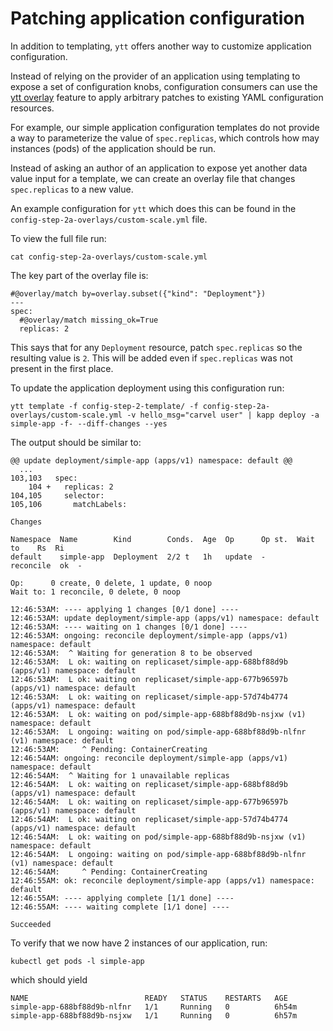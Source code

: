 # Patching application configuration

In addition to templating, `ytt` offers another way to customize application configuration.

Instead of relying on the provider of an application using templating to expose a set of configuration knobs, configuration consumers can use the [ytt overlay](https://github.com/k14s/ytt/blob/master/docs/lang-ref-ytt-overlay.md) feature to apply arbitrary patches to existing YAML configuration resources.

For example, our simple application configuration templates do not provide a way to parameterize the value of `spec.replicas`, which controls how may instances (pods) of the application should be run.

Instead of asking an author of an application to expose yet another data value input for a template, we can create an overlay file that changes `spec.replicas` to a new value.

An example configuration for `ytt` which does this can be found in the `config-step-2a-overlays/custom-scale.yml` file.

To view the full file run:

```
cat config-step-2a-overlays/custom-scale.yml
```

The key part of the overlay file is:

```
#@overlay/match by=overlay.subset({"kind": "Deployment"})
---
spec:
  #@overlay/match missing_ok=True
  replicas: 2
```

This says that for any `Deployment` resource, patch `spec.replicas` so the resulting value is `2`. This will be added even if `spec.replicas` was not present in the first place.

To update the application deployment using this configuration run:

```
ytt template -f config-step-2-template/ -f config-step-2a-overlays/custom-scale.yml -v hello_msg="carvel user" | kapp deploy -a simple-app -f- --diff-changes --yes
```

The output should be similar to:

```
@@ update deployment/simple-app (apps/v1) namespace: default @@
  ...
103,103   spec:
    104 +   replicas: 2
104,105     selector:
105,106       matchLabels:

Changes

Namespace  Name        Kind        Conds.  Age  Op      Op st.  Wait to    Rs  Ri
default    simple-app  Deployment  2/2 t   1h   update  -       reconcile  ok  -

Op:      0 create, 0 delete, 1 update, 0 noop
Wait to: 1 reconcile, 0 delete, 0 noop

12:46:53AM: ---- applying 1 changes [0/1 done] ----
12:46:53AM: update deployment/simple-app (apps/v1) namespace: default
12:46:53AM: ---- waiting on 1 changes [0/1 done] ----
12:46:53AM: ongoing: reconcile deployment/simple-app (apps/v1) namespace: default
12:46:53AM:  ^ Waiting for generation 8 to be observed
12:46:53AM:  L ok: waiting on replicaset/simple-app-688bf88d9b (apps/v1) namespace: default
12:46:53AM:  L ok: waiting on replicaset/simple-app-677b96597b (apps/v1) namespace: default
12:46:53AM:  L ok: waiting on replicaset/simple-app-57d74b4774 (apps/v1) namespace: default
12:46:53AM:  L ok: waiting on pod/simple-app-688bf88d9b-nsjxw (v1) namespace: default
12:46:53AM:  L ongoing: waiting on pod/simple-app-688bf88d9b-nlfnr (v1) namespace: default
12:46:53AM:     ^ Pending: ContainerCreating
12:46:54AM: ongoing: reconcile deployment/simple-app (apps/v1) namespace: default
12:46:54AM:  ^ Waiting for 1 unavailable replicas
12:46:54AM:  L ok: waiting on replicaset/simple-app-688bf88d9b (apps/v1) namespace: default
12:46:54AM:  L ok: waiting on replicaset/simple-app-677b96597b (apps/v1) namespace: default
12:46:54AM:  L ok: waiting on replicaset/simple-app-57d74b4774 (apps/v1) namespace: default
12:46:54AM:  L ok: waiting on pod/simple-app-688bf88d9b-nsjxw (v1) namespace: default
12:46:54AM:  L ongoing: waiting on pod/simple-app-688bf88d9b-nlfnr (v1) namespace: default
12:46:54AM:     ^ Pending: ContainerCreating
12:46:55AM: ok: reconcile deployment/simple-app (apps/v1) namespace: default
12:46:55AM: ---- applying complete [1/1 done] ----
12:46:55AM: ---- waiting complete [1/1 done] ----

Succeeded
```

To verify that we now have 2 instances of our application, run:

```
kubectl get pods -l simple-app
```

which should yield

```
NAME                          READY   STATUS    RESTARTS   AGE
simple-app-688bf88d9b-nlfnr   1/1     Running   0          6h54m
simple-app-688bf88d9b-nsjxw   1/1     Running   0          6h57m
```
